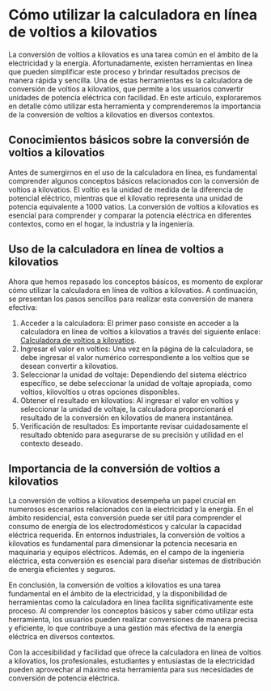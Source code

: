 Cómo utilizar la calculadora en línea de voltios a kilovatios
=============================================================

La conversión de voltios a kilovatios es una tarea común en el ámbito de la electricidad y la energía. Afortunadamente, existen herramientas en línea que pueden simplificar este proceso y brindar resultados precisos de manera rápida y sencilla. Una de estas herramientas es la calculadora de conversión de voltios a kilovatios, que permite a los usuarios convertir unidades de potencia eléctrica con facilidad. En este artículo, exploraremos en detalle cómo utilizar esta herramienta y comprenderemos la importancia de la conversión de voltios a kilovatios en diversos contextos.

Conocimientos básicos sobre la conversión de voltios a kilovatios
-----------------------------------------------------------------

Antes de sumergirnos en el uso de la calculadora en línea, es fundamental comprender algunos conceptos básicos relacionados con la conversión de voltios a kilovatios. El voltio es la unidad de medida de la diferencia de potencial eléctrico, mientras que el kilovatio representa una unidad de potencia equivalente a 1000 vatios. La conversión de voltios a kilovatios es esencial para comprender y comparar la potencia eléctrica en diferentes contextos, como en el hogar, la industria y la ingeniería.

Uso de la calculadora en línea de voltios a kilovatios
------------------------------------------------------

Ahora que hemos repasado los conceptos básicos, es momento de explorar cómo utilizar la calculadora en línea de voltios a kilovatios. A continuación, se presentan los pasos sencillos para realizar esta conversión de manera efectiva:

1. Acceder a la calculadora: El primer paso consiste en acceder a la calculadora en línea de voltios a kilovatios a través del siguiente enlace: [Calculadora de voltios a kilovatios](https://www.onlinecalculatorsfree.com/es/tools/volt-to-kilowatts-calculator.html).
2. Ingresar el valor en voltios: Una vez en la página de la calculadora, se debe ingresar el valor numérico correspondiente a los voltios que se desean convertir a kilovatios.
3. Seleccionar la unidad de voltaje: Dependiendo del sistema eléctrico específico, se debe seleccionar la unidad de voltaje apropiada, como voltios, kilovoltios u otras opciones disponibles.
4. Obtener el resultado en kilovatios: Al ingresar el valor en voltios y seleccionar la unidad de voltaje, la calculadora proporcionará el resultado de la conversión en kilovatios de manera instantánea.
5. Verificación de resultados: Es importante revisar cuidadosamente el resultado obtenido para asegurarse de su precisión y utilidad en el contexto deseado.

Importancia de la conversión de voltios a kilovatios
----------------------------------------------------

La conversión de voltios a kilovatios desempeña un papel crucial en numerosos escenarios relacionados con la electricidad y la energía. En el ámbito residencial, esta conversión puede ser útil para comprender el consumo de energía de los electrodomésticos y calcular la capacidad eléctrica requerida. En entornos industriales, la conversión de voltios a kilovatios es fundamental para dimensionar la potencia necesaria en maquinaria y equipos eléctricos. Además, en el campo de la ingeniería eléctrica, esta conversión es esencial para diseñar sistemas de distribución de energía eficientes y seguros.

En conclusión, la conversión de voltios a kilovatios es una tarea fundamental en el ámbito de la electricidad, y la disponibilidad de herramientas como la calculadora en línea facilita significativamente este proceso. Al comprender los conceptos básicos y saber cómo utilizar esta herramienta, los usuarios pueden realizar conversiones de manera precisa y eficiente, lo que contribuye a una gestión más efectiva de la energía eléctrica en diversos contextos.

Con la accesibilidad y facilidad que ofrece la calculadora en línea de voltios a kilovatios, los profesionales, estudiantes y entusiastas de la electricidad pueden aprovechar al máximo esta herramienta para sus necesidades de conversión de potencia eléctrica.
